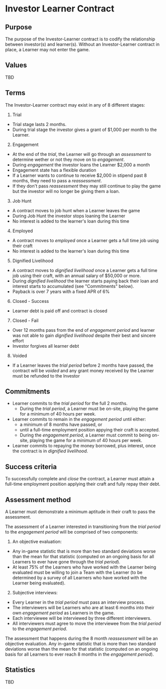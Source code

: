 # Investor Learner Contract

## Purpose

The purpose of the Investor-Learner contract is to codify the relationship between investor(s) and learner(s). Without an Investor-Learner contract in place, a Learner may not enter the game.

## Values

TBD

<!-- TODO: figure out values -->

## Terms

The Investor-Learner contract may exist in any of 8 different stages:

1. Trial
  - Trial stage lasts 2 months.
  - During trial stage the investor gives a grant of $1,000 per month to the Learner.

2. Engagement
  - At the end of the _trial_, the Learner will go through an _assessment_ to determine wether or not they move on to  _engagement_.
  - During _engagement_ the investor loans the Learner $2,000 a month
  - Engagement state has a flexible duration
  - If a Learner wants to continue to receive $2,000 in stipend past 8 months, they need to pass a _reassessment_.
  - If they don't pass _reassessment_ they may still continue to play the game but the investor will no longer be giving them a loan.

3. Job Hunt
  - A contract moves to job hunt when a Learner leaves the game
  - During Job Hunt the investor stops loaning the Learner
  - No interest is added to the learner's loan during this time

4. Employed
  - A contract moves to _employed_ once a Learner gets a full time job using their craft
  - No interest is added to the learner's loan during this time

5. Dignified Livelihood
  - A contract moves to _dignified livelihood_ once a Learner gets a full time job using their craft, with an annual salary of $50,000 or more.
  - During _dignified livelihood_ the learner starts paying back their loan and interest starts to accumulated (see "Commitments" below).
  - Payback is over 7 years with a fixed APR of 6%

6. Closed - Success
  - Learner debt is paid off and contract is closed

7. Closed - Fail
  - Over 12 months pass from the end of _engagement period_ and learner was not able to gain  _dignified livelihood_ despite their best and sincere effort
  - Investor forgives all learner debt

8. Voided
  - If a Learner leaves the _trial period_ before 2 months have passed, the contract will be _voided_ and any grant money received by the Learner must be refunded to the Investor

## Commitments

- Learner commits to the _trial period_ for the full 2 months.
  - During the _trial period_, a Learner must be on-site, playing the game for a minimum of 40 hours per week.
- Learner commits to remain in the _engagement period_ until either:
  - a minimum of 8 months have passed, or
  - until a full-time employment position appying their craft is accepted.
  - During the _engagement period_, a Learner must commit to being on-site, playing the game for a minimum of 40 hours per week.
- Learner commits to repaying the money borrowed, plus interest, once the contract is in  _dignified livelihood_.

## Success criteria

To successfully complete and _close_ the contract, a Learner must attain a full-time employment position applying their craft and fully repay their debt.

## Assessment method

A Learner must demonstrate a minimum aptitude in their craft to pass the assessment.

The assessment of a Learner interested in transitioning from the _trial period_ to the _engagement period_ will be comprised of two components:

1. An objective evaluation:
  - Any in-game statistic that is more than two standard deviations worse than the mean for that statistic (computed on an ongoing basis for all Learners to ever have gone through the _trial period_).
  - At least 75% of the Learners who have worked with the Learner being evaluated must be willing to join a Team with the Learner (to be determined by a survey of all Learners who have worked with the Learner being evaluated).
2. Subjective interviews:
  - Every Learner in the _trial period_ must pass an interview process.
  - The interviewers will be Learners who are at least 6 months into their own _engagement period_ as Learners in the game.
  - Each interviewee will be interviewed by three different interviewers.
  - All interviewers must agree to move the interviewee from the _trial period_ to the _engagement period_.

The assessment that happens during the 8 month _reassessment_ will be an objective evaluation. Any in-game statistic that is more than two standard deviations worse than the mean for that statistic (computed on an ongoing basis for all Learners to ever reach 8 months in the _engagement period_).

## Statistics

TBD
<!-- TODO: depends on in-game statistics, yet to be determined --->
